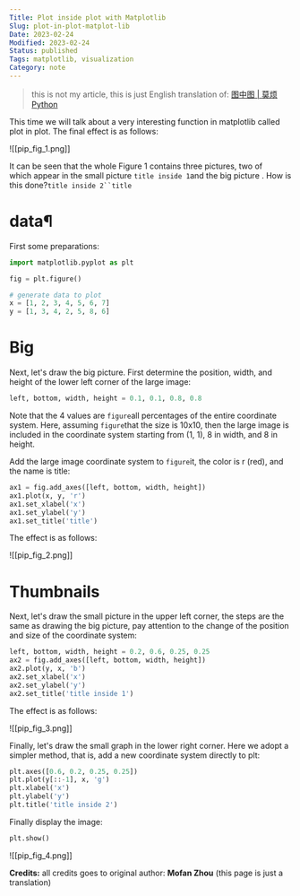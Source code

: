 ```yaml
---
Title: Plot inside plot with Matplotlib
Slug: plot-in-plot-matplot-lib
Date: 2023-02-24
Modified: 2023-02-24
Status: published
Tags: matplotlib, visualization  
Category: note
---
```


> this is not my article, this is just English translation of: [图中图 | 莫烦Python](https://mofanpy.com/tutorials/data-manipulation/plt/plot-in-plot/)

This time we will talk about a very interesting function in matplotlib called plot in plot. The final effect is as follows:

![[pip_fig_1.png]]

It can be seen that the whole Figure 1 contains three pictures, two of which appear in the small picture `title inside 1`and the big picture . How is this done?`title inside 2``title`

# data¶

First some preparations:

```python
import matplotlib.pyplot as plt

fig = plt.figure()

# generate data to plot
x = [1, 2, 3, 4, 5, 6, 7]
y = [1, 3, 4, 2, 5, 8, 6]
```

# Big

Next, let's draw the big picture. First determine the position, width, and height of the lower left corner of the large image:
```python
left, bottom, width, height = 0.1, 0.1, 0.8, 0.8
```

Note that the 4 values ​​are `figure`all percentages of the entire coordinate system. Here, assuming `figure`that the size is 10x10, then the large image is included in the coordinate system starting from (1, 1), 8 in width, and 8 in height.

Add the large image coordinate system to `figure`it, the color is r (red), and the name is title:

```python
ax1 = fig.add_axes([left, bottom, width, height])
ax1.plot(x, y, 'r')
ax1.set_xlabel('x')
ax1.set_ylabel('y')
ax1.set_title('title')
```

The effect is as follows:

![[pip_fig_2.png]]

# Thumbnails

Next, let's draw the small picture in the upper left corner, the steps are the same as drawing the big picture, pay attention to the change of the position and size of the coordinate system:

```python
left, bottom, width, height = 0.2, 0.6, 0.25, 0.25
ax2 = fig.add_axes([left, bottom, width, height])
ax2.plot(y, x, 'b')
ax2.set_xlabel('x')
ax2.set_ylabel('y')
ax2.set_title('title inside 1')
```

The effect is as follows:

![[pip_fig_3.png]]

Finally, let's draw the small graph in the lower right corner. Here we adopt a simpler method, that is, add a new coordinate system directly to plt:

```python
plt.axes([0.6, 0.2, 0.25, 0.25])
plt.plot(y[::-1], x, 'g')
plt.xlabel('x')
plt.ylabel('y')
plt.title('title inside 2')
```

Finally display the image:
```python
plt.show()
```
​![[pip_fig_4.png]]

**Credits:**
all credits goes to original author: **Mofan Zhou** (this page is just a translation)